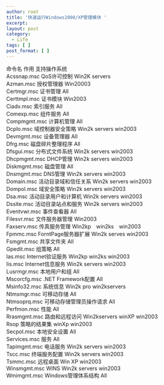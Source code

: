 ```yaml
---
author: root
title: '快速运行Windows2000/XP管理模块 '
excerpt:
layout: post
category:
  - Life
tags: [ ]
post_format: [ ]
---
```

命令名 作用 支持操作系统  
Acssnap.msc QoS许可控制 Win2K servers  
Azman.msc 授权管理器 Win20003  
Certmgr.msc 证书管理 All  
Certtmpl.msc 证书模块 Win2003  
Ciadv.msc 索引服务 All  
Comexp.msc 组件服务 All  
Compmgmt.msc 计算机管理 All  
Dcplo.msc 域控制器安全策略 Win2k servers win2003  
Devmgmt.msc 设备管理器 All  
Dfrg.msc 磁盘碎片整理程序 All  
Dfsgui.msc 分布式文件系统 Win2k servers win2003  
Dhcpmgmt.msc DHCP管理 Win2k servers win2003  
Diskmgmt.msc 磁盘管理 All  
Dnsmgmt.msc DNS管理 Win2k servers win2003  
Domain.msc 活动目录域和信任关系 Win2k servers win2003  
Dompol.msc 域安全策略 Win2k servers win2003  
Dsa.msc 活动目录用户和计算机 Win2k servers win2003  
Dssite.msc 活动目录站点和服务 Win2k servers win2003  
Eventvwr.msc 事件查看器 All  
Filesvr.msc 文件服务器管理 Win2003  
Faxserv.msc 传真服务管理 Win2kp　win2ks　win2003  
Fpmmc.msc ForntPage服务器扩展 Win2k serves win2003  
Fsmgmt.msc 共享文件夹 All  
Gpedit.msc 组策略 All  
Ias.msc Internet验证服务 Win2kp win2ks win2003  
Iis.msc Internet信息服务 Win2k servers win2003  
Lusrmgr.msc 本地用户和组 All  
Mscorcfg.msc .NET Framework配置 All  
Msinfo32.msc 系统信息 Win2k pro win2kservers  
Ntmsmgr.msc 可移动存储 All  
Ntmsoprq.msc 可移动存储管理员操作请求 All  
Perfmon.msc 性能 All  
Rrasmgmt.msc 路由和远程访问 Win2kservers winXP win2003  
Rsop 策略的结果集 winXp win2003  
Secpol.msc 本地安全设置 All  
Services.msc 服务 All  
Tapimgmt.msc 电话服务 Win2k servers win2003  
Tscc.msc 终端服务配置 Win2k servers win2003  
Tsmmc.msc 远程桌面 Win XP win2003  
Winsmgmt.msc WINS Win2k servers win2003  
Wmimgmt.msc Windows管理体系结构 All